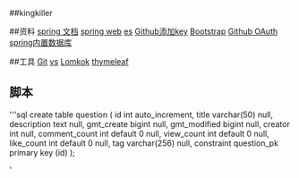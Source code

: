 ##kingkiller

##资料
[spring 文档](https://spring.io/guides)
[spring web](https://spring.io/guides/gs/serving-web-content/)
[es](https://elasticsearch.cn/explore)
[Github添加key](https://developer.github.com/v3/guides/managing-deploy-keys/)
[Bootstrap](https://v3.bootcss.com/)
[Github OAuth](https://developer.github.com/apps/building-oauth-apps/creating-an-oauth-app/)
[spring内置数据库](https://docs.spring.io/spring-boot/docs/2.0.0.RC1/reference/htmlsingle/#boot-features-embedded-database-support)

##工具
[Git](https://git-scm.com/download/win)
[vs](https://www.visual-paradigm.com)
[Lomkok](https://projectlombok.org/setup/maven)
[thymeleaf](https://www.thymeleaf.org/doc/tutorials/3.0/usingthymeleaf.html#iteration)


## 脚本
'''sql
create table question
(
	id int auto_increment,
	title varchar(50) null,
	description text null,
	gmt_create bigint null,
	gmt_modified bigint null,
	creator int null,
	comment_count int default 0 null,
	view_count int default 0 null,
	like_count int default 0 null,
	tag varchar(256) null,
	constraint question_pk
		primary key (id)
);

'